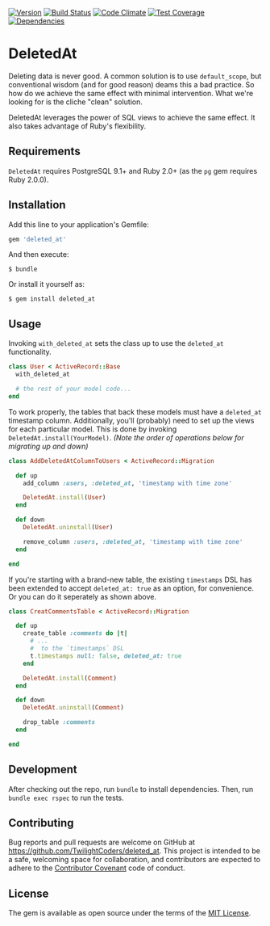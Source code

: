 [![Version      ](https://img.shields.io/gem/v/deleted_at.svg?maxAge=2592000)](https://rubygems.org/gems/deleted_at)
[![Build Status ](https://travis-ci.org/TwilightCoders/deleted_at.svg)](https://travis-ci.org/TwilightCoders/deleted_at)
[![Code Climate ](https://api.codeclimate.com/v1/badges/762cdcd63990efa768b0/maintainability)](https://codeclimate.com/github/TwilightCoders/deleted_at/maintainability)
[![Test Coverage](https://codeclimate.com/github/TwilightCoders/deleted_at/badges/coverage.svg)](https://codeclimate.com/github/TwilightCoders/deleted_at/coverage)
[![Dependencies ](https://gemnasium.com/badges/github.com/TwilightCoders/deleted_at.svg)](https://gemnasium.com/github.com/TwilightCoders/deleted_at)

# DeletedAt

Deleting data is never good. A common solution is to use `default_scope`, but conventional wisdom (and for good reason) deams this a bad practice. So how do we achieve the same effect with minimal intervention. What we're looking for is the cliche "clean" solution.

DeletedAt leverages the power of SQL views to achieve the same effect. It also takes advantage of Ruby's flexibility.

## Requirements

`DeletedAt` requires PostgreSQL 9.1+ and Ruby 2.0+ (as the `pg` gem requires Ruby 2.0.0).

## Installation

Add this line to your application's Gemfile:

```ruby
gem 'deleted_at'
```

And then execute:

    $ bundle

Or install it yourself as:

    $ gem install deleted_at

## Usage

Invoking `with_deleted_at` sets the class up to use the `deleted_at` functionality.

```ruby
class User < ActiveRecord::Base
  with_deleted_at

  # the rest of your model code...
end
```

To work properly, the tables that back these models must have a `deleted_at` timestamp column. Additionally, you'll (probably) need to set up the views for each particular model. This is done by invoking `DeletedAt.install(YourModel)`. _(Note the order of operations below for migrating up and down)_

```ruby
class AddDeletedAtColumnToUsers < ActiveRecord::Migration

  def up
    add_column :users, :deleted_at, 'timestamp with time zone'

    DeletedAt.install(User)
  end

  def down
    DeletedAt.uninstall(User)

    remove_column :users, :deleted_at, 'timestamp with time zone'
  end

end
```

If you're starting with a brand-new table, the existing `timestamps` DSL has been extended to accept `deleted_at: true` as an option, for convenience. Or you can do it seperately as shown above.

```ruby
class CreatCommentsTable < ActiveRecord::Migration

  def up
    create_table :comments do |t|
      # ...
      #  to the `timestamps` DSL
      t.timestamps null: false, deleted_at: true
    end

    DeletedAt.install(Comment)
  end

  def down
    DeletedAt.uninstall(Comment)

    drop_table :comments
  end

end
```

## Development

After checking out the repo, run `bundle` to install dependencies. Then, run `bundle exec rspec` to run the tests.

## Contributing

Bug reports and pull requests are welcome on GitHub at https://github.com/TwilightCoders/deleted_at. This project is intended to be a safe, welcoming space for collaboration, and contributors are expected to adhere to the [Contributor Covenant](http://contributor-covenant.org) code of conduct.

## License

The gem is available as open source under the terms of the [MIT License](http://opensource.org/licenses/MIT).
